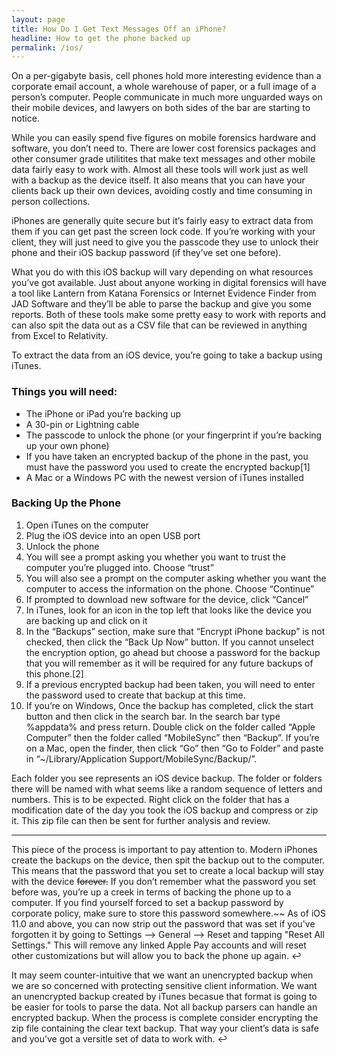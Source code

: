 ```yaml
---
layout: page
title: How Do I Get Text Messages Off an iPhone?
headline: How to get the phone backed up
permalink: /ios/
---
```


On a per-gigabyte basis, cell phones hold more interesting evidence than a corporate email account, a whole warehouse of paper, or a full image of a person’s computer. People communicate in much more unguarded ways on their mobile devices, and lawyers on both sides of the bar are starting to notice.

While you can easily spend five figures on mobile forensics hardware and software, you don’t need to. There are lower cost forensics packages and other consumer grade utilitites that make text messages and other mobile data fairly easy to work with. Almost all these tools will work just as well with a backup as the device itself. It also means that you can have your clients back up their own devices, avoiding costly and time consuming in person collections.

iPhones are generally quite secure but it’s fairly easy to extract data from them if you can get past the screen lock code. If you’re working with your client, they will just need to give you the passcode they use to unlock their phone and their iOS backup password (if they’ve set one before).

What you do with this iOS backup will vary depending on what resources you’ve got available. Just about anyone working in digital forensics will have a tool like Lantern from Katana Forensics or Internet Evidence Finder from JAD Software and they’ll be able to parse the backup and give you some reports. Both of these tools make some pretty easy to work with reports and can also spit the data out as a CSV file that can be reviewed in anything from Excel to Relativity.

To extract the data from an iOS device, you’re going to take a backup using iTunes.

### Things you will need:
* The iPhone or iPad you’re backing up
* A 30-pin or Lightning cable
* The passcode to unlock the phone (or your fingerprint if you’re backing up your own phone)
* If you have taken an encrypted backup of the phone in the past, you must have the password you used to create the encrypted backup[1]
* A Mac or a Windows PC with the newest version of iTunes installed

### Backing Up the Phone
1. Open iTunes on the computer
2. Plug the iOS device into an open USB port
3. Unlock the phone
4. You will see a prompt asking you whether you want to trust the computer you’re plugged into. Choose “trust”
5. You will also see a prompt on the computer asking whether you want the computer to access the information on the phone. Choose “Continue”
6. If prompted to download new software for the device, click “Cancel”
7. In iTunes, look for an icon in the top left that looks like the device you are backing up and click on it
8. In the “Backups” section, make sure that “Encrypt iPhone backup” is not checked, then click the “Back Up Now” button. If you cannot unselect the encryption option, go ahead but choose a password for the backup that you will remember as it will be required for any future backups of this phone.[2]
9. If a previous encrypted backup had been taken, you will need to enter the password used to create that backup at this time.
10. If you’re on Windows, Once the backup has completed, click the start button and then click in the search bar. In the search bar type %appdata% and press return. Double click on the folder called “Apple Computer” then the folder called “MobileSync” then “Backup”. If you’re on a Mac, open the finder, then click “Go” then “Go to Folder” and paste in “~/Library/Application Support/MobileSync/Backup/”.

Each folder you see represents an iOS device backup. The folder or folders there will be named with what seems like a random sequence of letters and numbers. This is to be expected. Right click on the folder that has a modification date of the day you took the iOS backup and compress or zip it. This zip file can then be sent for further analysis and review.

----


This piece of the process is important to pay attention to. Modern iPhones create the backups on the device, then spit the backup out to the computer. This means that the password that you set to create a local backup will stay with the device ~~forever.~~ If you don’t remember what the password you set before was, you’re up a creek in terms of backing the phone up to a computer. If you find yourself forced to set a backup password by corporate policy, make sure to store this password somewhere.~~ As of iOS 11.0 and above, you can now strip out the password that was set if you've forgotten it by going to Settings –> General –> Reset and tapping "Reset All Settings." This will remove any linked Apple Pay accounts and will reset other customizations but will allow you to back the phone up again.  ↩

It may seem counter-intuitive that we want an unencrypted backup when we are so concerned with protecting sensitive client information. We want an unencrypted backup created by iTunes becasue that format is going to be easier for tools to parse the data. Not all backup parsers can handle an encrypted backup. When the process is complete consider encrypting the zip file containing the clear text backup. That way your client’s data is safe and you’ve got a versitle set of data to work with.  ↩